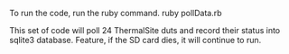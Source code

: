 To run the code, run the ruby command.
ruby pollData.rb

This set of code will poll 24 ThermalSite duts and record their status into sqlite3 database.  Feature, if the SD card 
dies, it will continue to run.


